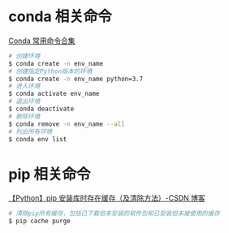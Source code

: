 # conda 相关命令

[Conda 常用命令合集](https://zhuanlan.zhihu.com/p/363904808)

```bash
# 创建环境
$ conda create -n env_name
# 创建指定Python版本的环境
$ conda create -n env_name python=3.7
# 进入环境
$ conda activate env_name
# 退出环境
$ conda deactivate
# 删除环境
$ conda remove -n env_name --all
# 列出所有环境
$ conda env list
```

# pip 相关命令

[【Python】pip 安装库时存在缓存（及清除方法）-CSDN 博客](https://blog.csdn.net/qq_44921056/article/details/129857659)

```bash
# 清除pip所有缓存，包括已下载但未安装的软件包和已安装但未被使用的缓存
$ pip cache purge
```
